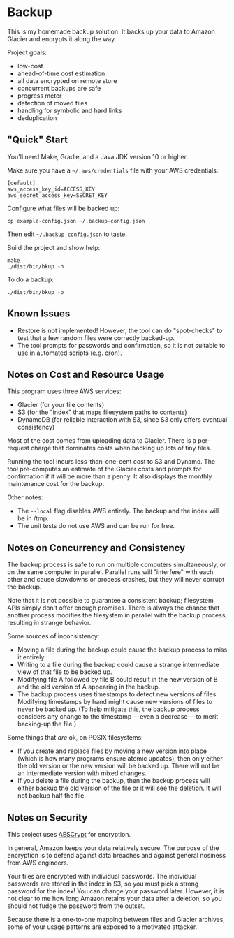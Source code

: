 # Backup

This is my homemade backup solution.  It backs up your data to Amazon Glacier
and encrypts it along the way.

Project goals:

 - low-cost
 - ahead-of-time cost estimation
 - all data encrypted on remote store
 - concurrent backups are safe
 - progress meter
 - detection of moved files
 - handling for symbolic and hard links
 - deduplication

## "Quick" Start

You'll need Make, Gradle, and a Java JDK version 10 or higher.

Make sure you have a `~/.aws/credentials` file with your AWS credentials:

    [default]
    aws_access_key_id=ACCESS_KEY
    aws_secret_access_key=SECRET_KEY

Configure what files will be backed up:

    cp example-config.json ~/.backup-config.json

Then edit `~/.backup-config.json` to taste.

Build the project and show help:

    make
    ./dist/bin/bkup -h

To do a backup:

    ./dist/bin/bkup -b

## Known Issues

 - Restore is not implemented!  However, the tool can do "spot-checks" to test
   that a few random files were correctly backed-up.
 - The tool prompts for passwords and confirmation, so it is not suitable to
   use in automated scripts (e.g. cron).

## Notes on Cost and Resource Usage

This program uses three AWS services:

 - Glacier (for your file contents)
 - S3 (for the "index" that maps filesystem paths to contents)
 - DynamoDB (for reliable interaction with S3, since S3 only offers eventual
   consistency)

Most of the cost comes from uploading data to Glacier.  There is a per-request
charge that dominates costs when backing up lots of tiny files.

Running the tool incurs less-than-one-cent cost to S3 and Dynamo.  The tool
pre-computes an estimate of the Glacier costs and prompts for confirmation if
it will be more than a penny.  It also displays the monthly maintenance cost
for the backup.

Other notes:

 - The `--local` flag disables AWS entirely.  The backup and the index will be
   in /tmp.
 - The unit tests do not use AWS and can be run for free.

## Notes on Concurrency and Consistency

The backup process is safe to run on multiple computers simultaneously, or on
the same computer in parallel.  Parallel runs will "interfere" with each other
and cause slowdowns or process crashes, but they will never corrupt the backup.

Note that it is not possible to guarantee a consistent backup; filesystem APIs
simply don't offer enough promises.  There is always the chance that another
process modifies the filesystem in parallel with the backup process, resulting
in strange behavior.

Some sources of inconsistency:

 - Moving a file during the backup could cause the backup process to miss it
   entirely.
 - Writing to a file during the backup could cause a strange intermediate view
   of that file to be backed up.
 - Modifying file A followed by file B could result in the new version of B and
   the old version of A appearing in the backup.
 - The backup process uses timestamps to detect new versions of files.
   Modifying timestamps by hand might cause new versions of files to never be
   backed up.  (To help mitigate this, the backup process considers any change
   to the timestamp---even a decrease---to merit backing-up the file.)

Some things that _are_ ok, on POSIX filesystems:

 - If you create and replace files by moving a new version into place (which is
   how many programs ensure atomic updates), then only either the old version
   or the new version will be backed up.  There will not be an intermediate
   version with mixed changes.
 - If you delete a file during the backup, then the backup process will either
   backup the old version of the file or it will see the deletion.  It will not
   backup half the file.

## Notes on Security

This project uses [AESCrypt](https://www.aescrypt.com/java_aes_crypt.html) for
encryption.

In general, Amazon keeps your data relatively secure.  The purpose of the
encryption is to defend against data breaches and against general nosiness from
AWS engineers.

Your files are encrypted with individual passwords.  The individual passwords
are stored in the index in S3, so you must pick a strong password for the
index!  You can change your password later.  However, it is not clear to me
how long Amazon retains your data after a deletion, so you should not fudge
the password from the outset.

Because there is a one-to-one mapping between files and Glacier archives, some
of your usage patterns are exposed to a motivated attacker.
